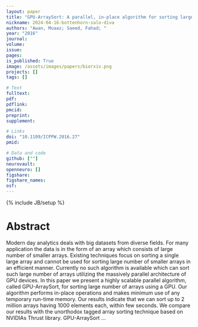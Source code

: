 ```yaml
---
layout: paper
title: "GPU-ArraySort: A parallel, in-place algorithm for sorting large number of arrays"
nickname: 2024-04-16-bottenhorn-salo-diva
authors: "Awan, Muaaz; Saeed, Fahad; "
year: "2016"
journal: 
volume: 
issue:
pages: 
is_published: True
image: /assets/images/papers/biorxiv.png
projects: []
tags: []

# Text
fulltext:
pdf:
pdflink:
pmcid:
preprint: 
supplement:

# Links
doi: "10.1109/ICPPW.2016.27"
pmid:

# Data and code
github: [""]
neurovault:
openneuro: []
figshare:
figshare_names:
osf:
---
```

{% include JB/setup %}

# Abstract

Modern day analytics deals with big datasets from diverse fields. For many application the data is in the form of an array which consists of large number of smaller arrays. Existing techniques focus on sorting a single large array and cannot be used for sorting large number of smaller arrays in an efficient manner. Currently no such algorithm is available which can sort such large number of arrays utilizing the massively parallel architecture of GPU devices. In this paper we present a highly scalable parallel algorithm, called GPU-ArraySort, for sorting large number of arrays using a GPU. Our algorithm performs in-place operations and makes minimum use of any temporary run-time memory. Our results indicate that we can sort up to 2 million arrays having 1000 elements each, within few seconds. We compare our results with the unorthodox tagged array sorting technique based on NVIDIAs Thrust library. GPU-ArraySort …
